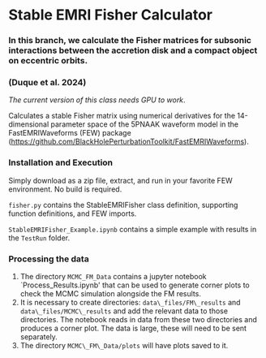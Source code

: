 # Stable EMRI Fisher Calculator

### In this branch, we calculate the Fisher matrices for subsonic interactions between the accretion disk and a compact object on eccentric orbits.
### (Duque et al. 2024)

*The current version of this class needs GPU to work*.

Calculates a stable Fisher matrix using numerical derivatives for the 14-dimensional parameter space of the 5PNAAK waveform model in the FastEMRIWaveforms (FEW) package (https://github.com/BlackHolePerturbationToolkit/FastEMRIWaveforms). 

### Installation and Execution
Simply download as a zip file, extract, and run in your favorite FEW environment. No build is required. 

`fisher.py` contains the StableEMRIFisher class definition, supporting function definitions, and FEW imports. 

`StableEMRIFisher_Example.ipynb` contains a simple example with results in the `TestRun` folder.

### Processing the data

1. The directory `MCMC_FM_Data` contains a jupyter notebook `Process_Results.ipynb' that can be used to generate corner plots to check the MCMC simulation alongside the FM results.  
2. It is necessary to create directories: `data\_files/FM\_results` and `data\_files/MCMC\_results` and add the relevant data to those directories. The notebook reads in data from these two directories and produces a corner plot. The data is large, these will need to be sent separately. 
3. The directory `MCMC\_FM\_Data/plots` will have plots saved to it. 



